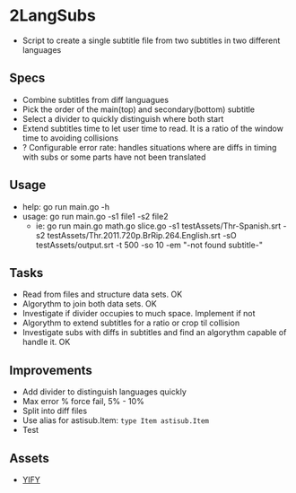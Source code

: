 # 2LangSubs

* Script to create a single subtitle file from two subtitles in two different languages

## Specs

* Combine subtitles from diff languagues
* Pick the order of the main(top) and secondary(bottom) subtitle
* Select a divider to quickly distinguish where both start
* Extend subtitles time to let user time to read. It is a ratio of the window time to avoiding collisions
* ? Configurable error rate: handles situations where are diffs in timing with subs or some parts have not been translated

## Usage

* help: go run main.go -h
* usage: go run main.go -s1 file1 -s2 file2
  * ie: go run main.go math.go slice.go -s1 testAssets/Thr-Spanish.srt -s2 testAssets/Thr.2011.720p.BrRip.264.English.srt -sO testAssets/output.srt -t 500 -so 10 -em "-not found subtitle-"

## Tasks

* Read from files and structure data sets. OK
* Algorythm to join both data sets. OK
* Investigate if divider occupies to much space. Implement if not
* Algorythm to extend subtitles for a ratio or crop til collision
* Investigate subs with diffs in subtitles and find an algorythm capable of handle it. OK

## Improvements

* Add divider to distinguish languages quickly
* Max error % force fail, 5% - 10%
* Split into diff files
* Use alias for astisub.Item: `type Item astisub.Item`
* Test

## Assets

* [YIFY](https://yifysubtitles.org/movie-imdb/tt0800369)
